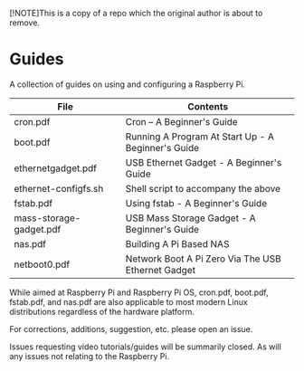 [!NOTE]This is a copy of a repo which the original author is about to remove.

# Guides


A collection of guides on using and configuring a Raspberry Pi.

| File | Contents |
| ------ | ------ |
| cron.pdf | Cron – A Beginner's Guide |
| boot.pdf | Running A Program At Start Up - A Beginner's Guide |
| ethernetgadget.pdf | USB Ethernet Gadget - A Beginner's Guide |
| ethernet-configfs.sh | Shell script to accompany the above |
| fstab.pdf | Using fstab - A Beginner's Guide |
| mass-storage-gadget.pdf | USB Mass Storage Gadget - A Beginner's Guide |
| nas.pdf | Building A Pi Based NAS |
| netboot0.pdf | Network Boot A Pi Zero Via The USB Ethernet Gadget |

While aimed at Raspberry Pi and Raspberry Pi OS, cron.pdf, boot.pdf, fstab.pdf, and nas.pdf are also applicable to most modern Linux distributions regardless of the hardware platform.

For corrections, additions, suggestion, etc. please open an issue.

Issues requesting video tutorials/guides will be summarily closed. As will any issues not relating to the Raspberry Pi.
